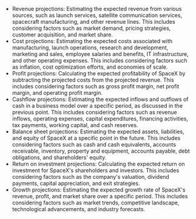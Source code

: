 
- Revenue projections: Estimating the expected revenue from various sources, such as launch services, satellite communication services, spacecraft manufacturing, and other revenue lines. This includes considering factors such as market demand, pricing strategies, customer acquisition, and market share.
- Cost projections: Estimating the expected costs associated with manufacturing, launch operations, research and development, marketing and sales, employee salaries and benefits, IT infrastructure, and other operating expenses. This includes considering factors such as inflation, cost optimization efforts, and economies of scale.
- Profit projections: Calculating the expected profitability of SpaceX by subtracting the projected costs from the projected revenue. This includes considering factors such as gross profit margin, net profit margin, and operating profit margin.
- Cashflow projections: Estimating the expected inflows and outflows of cash in a business model over a specific period, as discussed in the previous point. This includes considering factors such as revenue inflows, operating expenses, capital expenditures, financing activities, tax payments, working capital, and cash reserves.
- Balance sheet projections: Estimating the expected assets, liabilities, and equity of SpaceX at a specific point in the future. This includes considering factors such as cash and cash equivalents, accounts receivable, inventory, property and equipment, accounts payable, debt obligations, and shareholders' equity.
- Return on investment projections: Calculating the expected return on investment for SpaceX's shareholders and investors. This includes considering factors such as the company's valuation, dividend payments, capital appreciation, and exit strategies.
- Growth projections: Estimating the expected growth rate of SpaceX's revenue, profit, and market share over a specific period. This includes considering factors such as market trends, competitive landscape, technological advancements, and industry forecasts.



